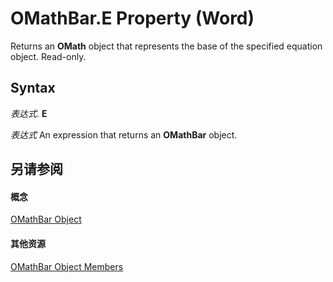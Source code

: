 
# OMathBar.E Property (Word)

Returns an  **OMath** object that represents the base of the specified equation object. Read-only.


## Syntax

 _表达式_. **E**

 _表达式_ An expression that returns an **OMathBar** object.


## 另请参阅


#### 概念


[OMathBar Object](9eebeeb0-c136-1652-767e-188470529193.md)
#### 其他资源


[OMathBar Object Members](http://msdn.microsoft.com/library/cdb3087d-faef-6050-5832-bd4f848d2037%28Office.15%29.aspx)